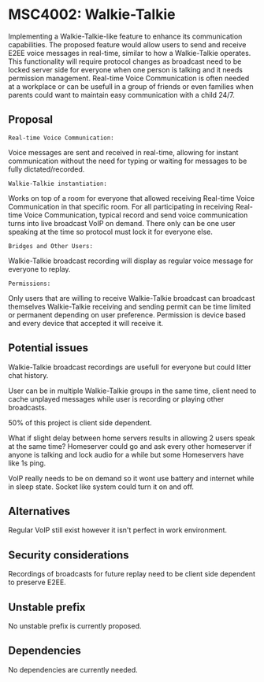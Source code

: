 # MSC4002: Walkie-Talkie 

Implementing a Walkie-Talkie-like feature to enhance its communication capabilities.
The proposed feature would allow users to send and receive E2EE voice messages
in real-time, similar to how a Walkie-Talkie operates.
This functionality will require protocol changes as broadcast need to be locked server
side for everyone when one person is talking and it needs permission management. 
Real-time Voice Communication is often needed at a workplace or can be usefull in a group
of friends or even families when parents could want to maintain easy
communication with a child 24/7.

## Proposal

	Real-time Voice Communication:
Voice messages are sent and received in real-time, allowing for instant 
communication without the need for typing or waiting for messages to be fully dictated/recorded.

	Walkie-Talkie instantiation:
Works on top of a room for everyone that allowed receiving Real-time Voice
Communication in that specific room.
For all participating in receiving Real-time Voice Communication, typical record and send
voice communication turns into live broadcast VoIP on demand.
There only can be one user speaking at the time so protocol must lock it for everyone else.

	Bridges and Other Users:
Walkie-Talkie broadcast recording will display as regular voice message for everyone to replay.
	
	Permissions:
Only users that are willing to receive Walkie-Talkie broadcast can broadcast themselves
Walkie-Talkie receiving and sending permit can be time limited or permanent
depending on user preference.
Permission is device based and every device that accepted it will receive it.

## Potential issues

Walkie-Talkie broadcast recordings are usefull for everyone but could litter chat history.

User can be in multiple Walkie-Talkie groups in the same time, client need to cache unplayed
messages while user is recording or playing other broadcasts.

50% of this project is client side dependent.

What if slight delay between home servers results in allowing 2 users speak at the same time?
Homeserver could go and ask every other homeserver if anyone is talking and lock audio for a while
but some Homeservers have like 1s ping.

VoIP really needs to be on demand so it wont use battery and internet while in sleep state.
Socket like system could turn it on and off.

## Alternatives

Regular VoIP still exist however it isn't perfect in work environment.

## Security considerations

Recordings of broadcasts for future replay need to be client side dependent to preserve E2EE.

## Unstable prefix

No unstable prefix is currently proposed.

## Dependencies

No dependencies are currently needed.
